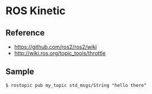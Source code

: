 # ROS Kinetic

## Reference
* https://github.com/ros2/ros2/wiki
* http://wiki.ros.org/topic_tools/throttle

## Sample
```
$ rostopic pub my_topic std_msgs/String "hello there"
```
